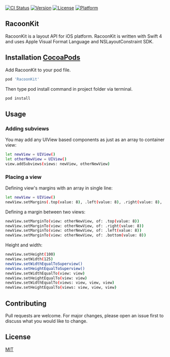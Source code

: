 [![CI Status](https://img.shields.io/travis/behrank/RacoonKit.svg?style=flat)](https://travis-ci.org/behrank/RacoonKit)
[![Version](https://img.shields.io/cocoapods/v/RacoonKit.svg?style=flat)](https://cocoapods.org/pods/RacoonKit)
[![License](https://img.shields.io/cocoapods/l/RacoonKit.svg?style=flat)](https://cocoapods.org/pods/RacoonKit)
[![Platform](https://img.shields.io/cocoapods/p/RacoonKit.svg?style=flat)](https://cocoapods.org/pods/RacoonKit)

## RacoonKit

RacoonKit is a layout API for iOS platform. RacoonKit is written with Swift 4 and uses Apple Visual Format Language and NSLayoutConstraint SDK.

## Installation [CocoaPods](https://cocoapods.com)

Add RacoonKit to your pod file.

```bash
pod 'RacoonKit'
```
Then type pod install command in project folder via terminal.

```bash
pod install
```

## Usage

### Adding subviews

You may add any UIView based components as just as an array to container view:
```bash
let newView = UIView()
let otherNewView = UIView()
view.addSubviews(views: newView, otherNewView)
```
### Placing a view

Defining view's margins with an array in single line:
```bash
let newView = UIView()
newView.setMargins(.top(value: 8), .left(value: 8), .right(value: 8), .bottom(value: 8))
```

Defining a margin between two views:
```bash
newView.setMarginTo(view: otherNewView, of: .top(value: 8))
newView.setMarginTo(view: otherNewView, of: .right(value: 8))
newView.setMarginTo(view: otherNewView, of: .left(value: 8))
newView.setMarginTo(view: otherNewView, of: .bottom(value: 8))
```

Height and width:
```bash
newView.setHeight(100)
newView.setWidth(125)
newView.setWidthEqualToSuperview()
newView.setHeightEqualToSuperview()
newView.setWidthEqualTo(view: view)
newView.setHeightEqualTo(view: view)
newView.setWidthEqualTo(views: view, view, view)
newView.setHeightEqualTo(views: view, view, view)
```

## Contributing
Pull requests are welcome. For major changes, please open an issue first to discuss what you would like to change.

## License
[MIT](https://choosealicense.com/licenses/mit/)

